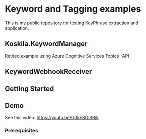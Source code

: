 # Keyword and Tagging examples

This is my public repository for testing KeyPhrase extraction and application.

## Koskila.KeywordManager

Retired example using Azure Cognitive Services Topics -API

## KeywordWebhookReceiver



## Getting Started


## Demo

See this video: https://youtu.be/G0kESOlBBjk

### Prerequisites

